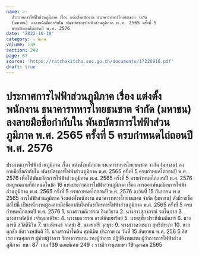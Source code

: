 ```yaml
---
name: >-
  ประกาศการไฟฟ้าส่วนภูมิภาค เรื่อง แต่งตั้งพนักงาน ธนาคารทหารไทยธนชาต จำกัด
  (มหาชน) ลงลายมือชื่อกำกับใน พันธบัตรการไฟฟ้าส่วนภูมิภาค พ.ศ. 2565 ครั้งที่ 5
  ครบกำหนดไถ่ถอนปี พ.ศ. 2576
date: '2022-10-18'
category: ง พิเศษ
volume: 139
section: 249
page: 87
source: 'https://ratchakitcha.soc.go.th/documents/17226916.pdf'
draft: true
---
```


# ประกาศการไฟฟ้าส่วนภูมิภาค เรื่อง แต่งตั้งพนักงาน ธนาคารทหารไทยธนชาต จำกัด (มหาชน) ลงลายมือชื่อกำกับใน พันธบัตรการไฟฟ้าส่วนภูมิภาค พ.ศ. 2565 ครั้งที่ 5 ครบกำหนดไถ่ถอนปี พ.ศ. 2576

ประกาศการไฟฟ้าส่วนภูมิภาค เรื่อง แต่งตั้งพนักงาน ธนาคารทหารไทยธนชาต จากัด (มหาชน) ลงลายมือชื่อกำกับใน พันธบัตรการไฟฟ้าส่วนภูมิภาค พ.ศ. 2565 ครั้งที่ 5 ครบกำหนดไถ่ถอนปี พ.ศ. 2576 เพื่อให้พันธบัตรการไฟฟ้าส่วนภูมิภาค พ.ศ. 2565 ครั้งที่ 5 ครบกำหนดไถ่ถอนปี พ.ศ. 2576 สมบูรณ์ตามที่กำหนดในข้อ 16 แห่งประกาศการไฟฟ้าส่วนภูมิภาค เรื่อง การออกพันธบัตรการไฟฟ้า ส่วนภูมิภาค พ.ศ. 2565 ครั้งที่ 5 ครบกาหนดไถ่ถอนปี พ.ศ. 2576 ลงวันที่ 15 กันยายน พ.ศ. 2565 การไฟฟ้าส่วนภูมิภาค จึงแต่งตั้งพนักงาน ธนาคารทหารไทยธนชาต จำกัด (มหาชน) ดังมีรายชื่อต่อไปนี้ เป็นพนักงานผู้ลงลายมือชื่อกากับในพันธบัตรการไฟฟ้าส่วนภูมิภาค พ.ศ. 2565 ครั้งที่ 5 ครบกำหนดไถ่ถอนปี พ.ศ. 2576 1. นางสาวมณีวรรณ อิงควิธาน 2. นางสาวสุภาภรณ์ รตโนภาส 3. นางสาวทัศนีย์ เจริญผลพิริยะ 4. นางธมลวรรณ ธรณ์ธันยทรัพย์ 5. นายสุชัย ประทีปเมฆินทร์ 6. นางภารดี สวัสดิชีวิน 7. นายนิพนธ์ จาดขำ 8. นางราตรี จุลธุระ 9. นางสาวดวงนภา สุทธิประภา 10. นายศุภชัย อัศววงษ์สันติ 11. นางสาวน้ำไพลิน ศุภนิมิต ประกาศ ณ วันที่ 15 กันยายน พ.ศ. 256 5 อิสเรส เจนศุภการ ผู้ช่วยผู้ว่าการ รักษาการแทน รองผู้ว่าการ ปฏิบัติงานแทน ผู้ว่าการการไฟฟ้าส่วนภูมิภาค ้ หนา 87 ่ เลม 139 ตอนพิเศษ 249 ง ราชกิจจานุเบกษา 19 ตุลาคม 2565
